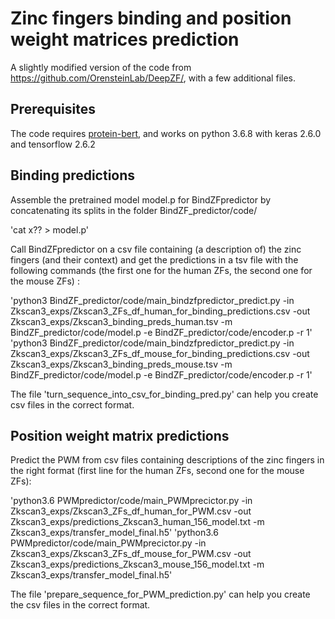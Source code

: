 # Zinc fingers binding and position weight matrices prediction

A slightly modified version of the code from https://github.com/OrensteinLab/DeepZF/, with a few additional files.

## Prerequisites
The code requires [protein-bert](https://github.com/nadavbra/protein_bert), and works on python 3.6.8 with keras 2.6.0 and tensorflow 2.6.2

## Binding predictions
Assemble the pretrained model model.p for BindZFpredictor by concatenating its splits in the folder BindZF_predictor/code/

'cat x?? > model.p'

Call BindZFpredictor on a csv file containing (a description of) the zinc fingers (and their context) and get the predictions in a tsv file with the following commands (the first one for the human ZFs, the second one for the mouse ZFs) :

'python3  BindZF_predictor/code/main_bindzfpredictor_predict.py -in Zkscan3_exps/Zkscan3_ZFs_df_human_for_binding_predictions.csv -out Zkscan3_exps/Zkscan3_binding_preds_human.tsv -m BindZF_predictor/code/model.p -e BindZF_predictor/code/encoder.p -r 1'  
'python3  BindZF_predictor/code/main_bindzfpredictor_predict.py -in Zkscan3_exps/Zkscan3_ZFs_df_mouse_for_binding_predictions.csv -out Zkscan3_exps/Zkscan3_binding_preds_mouse.tsv -m BindZF_predictor/code/model.p -e BindZF_predictor/code/encoder.p -r 1'

The file 'turn_sequence_into_csv_for_binding_pred.py' can help you create csv files in the correct format.

## Position weight matrix predictions
Predict the PWM from csv files containing descriptions of the zinc fingers in the right format (first line for the human ZFs, second one for the mouse ZFs):

'python3.6 PWMpredictor/code/main_PWMprecictor.py -in Zkscan3_exps/Zkscan3_ZFs_df_human_for_PWM.csv -out Zkscan3_exps/predictions_Zkscan3_human_156_model.txt -m Zkscan3_exps/transfer_model_final.h5'
'python3.6 PWMpredictor/code/main_PWMprecictor.py -in Zkscan3_exps/Zkscan3_ZFs_df_mouse_for_PWM.csv -out Zkscan3_exps/predictions_Zkscan3_mouse_156_model.txt -m Zkscan3_exps/transfer_model_final.h5'

The file 'prepare_sequence_for_PWM_prediction.py' can help you create the csv files in the correct format.
